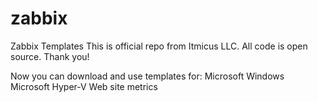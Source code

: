 # zabbix
Zabbix Templates
This is official repo from Itmicus LLC.
All code is open source.
Thank you!

Now you can download and use templates for:
Microsoft Windows
Microsoft Hyper-V
Web site metrics

